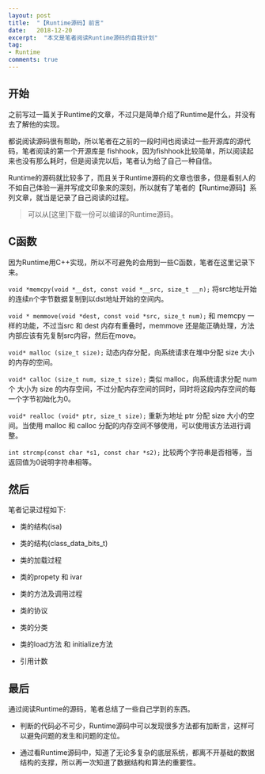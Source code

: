```yaml
---
layout: post
title:  "【Runtime源码】前言"
date:   2018-12-20
excerpt:  "本文是笔者阅读Runtime源码的自我计划"
tag:
- Runtime
comments: true
---
```



## 开始

之前写过一篇关于Runtime的文章，不过只是简单介绍了Runtime是什么，并没有去了解他的实现。

都说阅读源码很有帮助，所以笔者在之前的一段时间也阅读过一些开源库的源代码，笔者阅读的第一个开源库是 fishhook，因为fishhook比较简单，所以阅读起来也没有那么耗时，但是阅读完以后，笔者认为给了自己一种自信。

Runtime的源码就比较多了，而且关于Runtime源码的文章也很多，但是看别人的不如自己体验一遍并写成文印象来的深刻，所以就有了笔者的【Runtime源码】系列文章，就当是记录了自己阅读的过程。

> 可以从[这里]下载一份可以编译的Runtime源码。

## C函数

因为Runtime用C++实现，所以不可避免的会用到一些C函数，笔者在这里记录下来。

`void *memcpy(void *__dst, const void *__src, size_t __n);`
将src地址开始的连续n个字节数据复制到以dst地址开始的空间内。

`void * memmove(void *dest, const void *src, size_t num);`
和 memcpy 一样的功能，不过当src 和 dest 内存有重叠时，memmove 还是能正确处理，方法内部应该有先复制src内容，然后在move。

`void* malloc (size_t size);`
动态内存分配，向系统请求在堆中分配 size 大小的内存的空间。

`void* calloc (size_t num, size_t size);`
类似 malloc，向系统请求分配 num 个 大小为 size 的内存空间，不过分配内存空间的同时，同时将这段内存空间的每一个字节初始化为0。

`void* realloc (void* ptr, size_t size);`
重新为地址 ptr 分配 size 大小的空间。当使用 malloc 和 calloc 分配的内存空间不够使用，可以使用该方法进行调整。

`int strcmp(const char *s1, const char *s2);`
比较两个字符串是否相等，当返回值为0说明字符串相等。

## 然后

笔者记录过程如下:

- 类的结构(isa)
- 类的结构(class_data_bits_t)
- 类的加载过程
- 类的propety 和 ivar
- 类的方法及调用过程
- 类的协议
- 类的分类
- 类的load方法 和 initialize方法

- 引用计数

## 最后

通过阅读Runtime的源码，笔者总结了一些自己学到的东西。

- 判断的代码必不可少，Runtime源码中可以发现很多方法都有加断言，这样可以避免问题的发生和问题的定位。

- 通过看Runtime源码中，知道了无论多复杂的底层系统，都离不开基础的数据结构的支撑，所以再一次知道了数据结构和算法的重要性。


